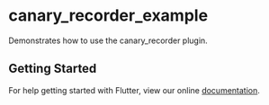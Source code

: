 # canary_recorder_example

Demonstrates how to use the canary_recorder plugin.

## Getting Started

For help getting started with Flutter, view our online
[documentation](https://flutter.io/).
